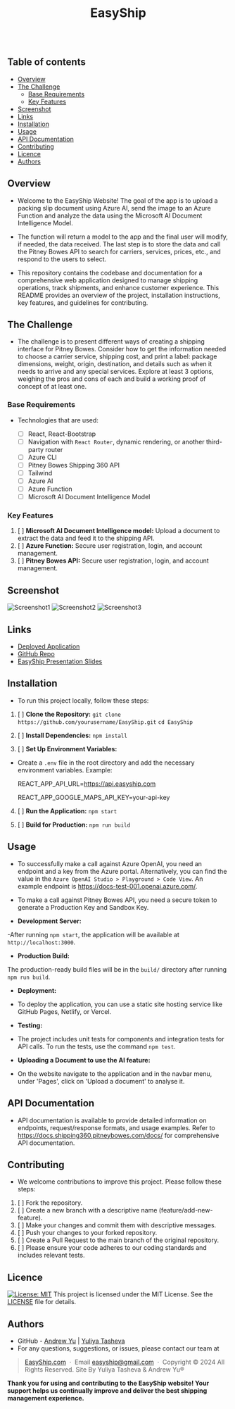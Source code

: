 <h1 align="center">EasyShip</h1>
  <br>
  <a href="https://github.com/andrewyu22">
      <img src="https://img.shields.io/badge/SayThanks.io-%E2%98%BC-1EAEDB.svg?style=for-the-badge" alt=""></a>
  <a href="https://github.com/andrewyu22/EasyShip/graphs/contributors">
      <img src="https://img.shields.io/github/contributors/andrewyu22/EasyShip.svg?style=for-the-badge" alt=""></a>
  <a href="https://github.com/andrewyu22/EasyShip/issues">
      <img src="https://img.shields.io/github/issues/andrewyu22/EasyShip.svg?style=for-the-badge" alt=""></a>
  <a href="https://github.com/andrewyu22/EasyShip/network/members">
      <img src="https://img.shields.io/github/forks/andrewyu22/EasyShip.svg?style=for-the-badge" alt=""></a>

  ## Table of contents

- [Overview](#overview)
- [The Challenge](#the-challenge)
  - [Base Requirements](#base-requirements)
  - [Key Features](#key-features)
- [Screenshot](#screenshot)
- [Links](#links)
- [Installation](#installation)
- [Usage](#usage)
- [API Documentation](#api-documentation)
- [Contributing](#contributing)
- [Licence](#licence)
- [Authors](#authors)

## Overview

- Welcome to the EasyShip Website! The goal of the app is to upload a packing slip document using Azure AI, send the image to an Azure Function and analyze the data using the Microsoft AI Document Intelligence Model.

- The function will return a model to the app and the final user will modify, if needed, the data received. The last step is to store the data and call the Pitney Bowes API to search for carriers, services, prices, etc., and respond to the users to select.

- This repository contains the codebase and documentation for a comprehensive web application designed to manage shipping operations, track shipments, and enhance customer experience. This README provides an overview of the project, installation instructions, key features, and guidelines for contributing. 

## The Challenge

- The challenge is to present different ways of creating a shipping interface for Pitney Bowes. Consider how to get the information needed to choose a carrier service, shipping cost, and print a label: package dimensions, weight, origin, destination, and details such as when it needs to arrive and any special services. Explore at least 3 options, weighing the pros and cons of each and build a working proof of concept of at least one.

### Base Requirements

- Technologies that are used:

  - [ ] React, React-Bootstrap
  - [ ] Navigation with `React Router`, dynamic rendering, or another third-party router
  - [ ] Azure CLI
  - [ ] Pitney Bowes Shipping 360 API
  - [ ] Tailwind
  - [ ] Azure AI
  - [ ] Azure Function
  - [ ] Microsoft AI Document Intelligence Model

### Key Features

  1. [ ] **Microsoft AI Document Intelligence model:**  Upload a document to extract the data and feed it to the shipping API.
  2. [ ] **Azure Function:**  Secure user registration, login, and account management.
  3. [ ] **Pitney Bowes API:**  Secure user registration, login, and account management.
  
## Screenshot

![Screenshot1](https://github.com/andrewyu22/EasyShip/blob/main/client/public/screenshot1.jpg)
![Screenshot2](https://github.com/andrewyu22/EasyShip/blob/main/client/public/screenshot2.jpg)
![Screenshot3](https://github.com/andrewyu22/EasyShip/blob/main/client/public/screenshot3.jpg)


## Links

- [Deployed Application](https://andrewyu22.github.io/EasyShip/)
- [GitHub Repo](https://github.com/YTasheva/EasyShip)
- [EasyShip Presentation Slides](https://docs.google.com/presentation/d/1woZTMol0gyt9CoVaGTZaJUQrIompAaDguUSXlBGqLR8/edit?usp=sharing)

## Installation

- To run this project locally, follow these steps:

1. [ ] **Clone the Repository:**
   `git clone https://github.com/yourusername/EasyShip.git`
`cd EasyShip`

3. [ ] **Install Dependencies:**
   `npm install`
   
5. [ ] **Set Up Environment Variables:**
 - Create a `.env` file in the root directory and add the necessary environment variables. Example:
   
   REACT_APP_API_URL=https://api.easyship.com

   REACT_APP_GOOGLE_MAPS_API_KEY=your-api-key

4. [ ] **Run the Application:**
 `npm start`

6. [ ] **Build for Production:**
   `npm run build`

## Usage

- To successfully make a call against Azure OpenAI, you need an endpoint and a key from the Azure portal. Alternatively, you can find the value in the `Azure OpenAI Studio > Playground > Code View`. An example endpoint is https://docs-test-001.openai.azure.com/.

- To make a call against Pitney Bowes API, you need a secure token to generate a Production Key and Sandbox Key. 

- **Development Server:**

-After running `npm start`, the application will be available at `http://localhost:3000`.

- **Production Build:**

The production-ready build files will be in the `build/` directory after running `npm run build`.

- **Deployment:**

- To deploy the application, you can use a static site hosting service like GitHub Pages, Netlify, or Vercel.

- **Testing:**

- The project includes unit tests for components and integration tests for API calls. To run the tests, use the command `npm test`.

- **Uploading a Document to use the AI feature:**

-  On the website navigate to the application and in the navbar menu, under 'Pages', click on 'Upload a document' to analyse it.

## API Documentation

- API documentation is available to provide detailed information on endpoints, request/response formats, and usage examples. Refer to https://docs.shipping360.pitneybowes.com/docs/ for comprehensive API documentation.

## Contributing

- We welcome contributions to improve this project. Please follow these steps:

1. [ ] Fork the repository.
2. [ ] Create a new branch with a descriptive name (feature/add-new-feature).
3. [ ] Make your changes and commit them with descriptive messages.
4. [ ] Push your changes to your forked repository.
5. [ ] Create a Pull Request to the main branch of the original repository.
6. [ ] Please ensure your code adheres to our coding standards and includes relevant tests.

## Licence

[![License: MIT](https://img.shields.io/badge/License-MIT-yellow.svg)](https://opensource.org/licenses/MIT)
This project is licensed under the MIT License. See the [LICENSE](LICENSE) file for details.

## Authors

- GitHub - [Andrew Yu](https://github.com/andrewyu22) | [Yuliya Tasheva](https://github.com/YTasheva)
- For any questions, suggestions, or issues, please contact our team at
  
> [EasyShip.com](#) &nbsp;&middot;&nbsp;
> Email [easyship@gmail.com](#) &nbsp;&middot;&nbsp;
> Copyright &copy; 2024 All Rights Reserved. Site By Yuliya Tasheva & Andrew Yu&reg;

**Thank you for using and contributing to the EasyShip website! Your support helps us continually improve and deliver the best shipping management experience.**





